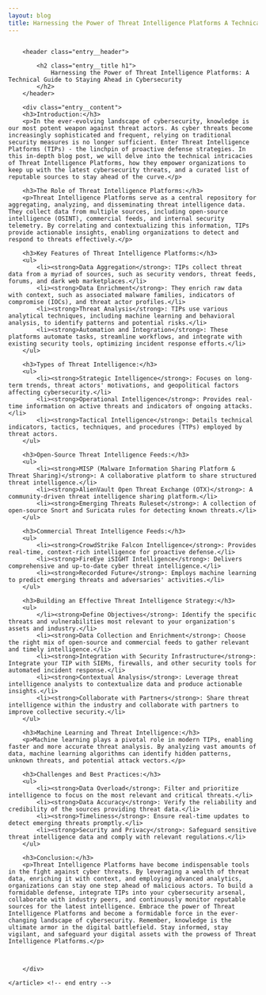 ```yaml
---
layout: blog
title: Harnessing the Power of Threat Intelligence Platforms A Technical Guide to Staying Ahead in Cybersecurity
---
```



<div id="main" class="s-content__main large-8 column">
    <article class="entry">

        <header class="entry__header">

            <h2 class="entry__title h1">
                Harnessing the Power of Threat Intelligence Platforms: A Technical Guide to Staying Ahead in Cybersecurity
            </h2>        
        </header>
        
        <div class="entry__content">
        <h3>Introduction:</h3>
        <p>In the ever-evolving landscape of cybersecurity, knowledge is our most potent weapon against threat actors. As cyber threats become increasingly sophisticated and frequent, relying on traditional security measures is no longer sufficient. Enter Threat Intelligence Platforms (TIPs) - the linchpin of proactive defense strategies. In this in-depth blog post, we will delve into the technical intricacies of Threat Intelligence Platforms, how they empower organizations to keep up with the latest cybersecurity threats, and a curated list of reputable sources to stay ahead of the curve.</p>

        <h3>The Role of Threat Intelligence Platforms:</h3>
        <p>Threat Intelligence Platforms serve as a central repository for aggregating, analyzing, and disseminating threat intelligence data. They collect data from multiple sources, including open-source intelligence (OSINT), commercial feeds, and internal security telemetry. By correlating and contextualizing this information, TIPs provide actionable insights, enabling organizations to detect and respond to threats effectively.</p>

        <h3>Key Features of Threat Intelligence Platforms:</h3>
        <ul>
            <li><strong>Data Aggregation</strong>: TIPs collect threat data from a myriad of sources, such as security vendors, threat feeds, forums, and dark web marketplaces.</li>
            <li><strong>Data Enrichment</strong>: They enrich raw data with context, such as associated malware families, indicators of compromise (IOCs), and threat actor profiles.</li>
            <li><strong>Threat Analysis</strong>: TIPs use various analytical techniques, including machine learning and behavioral analysis, to identify patterns and potential risks.</li>
            <li><strong>Automation and Integration</strong>: These platforms automate tasks, streamline workflows, and integrate with existing security tools, optimizing incident response efforts.</li>
        </ul>

        <h3>Types of Threat Intelligence:</h3>
        <ul>
            <li><strong>Strategic Intelligence</strong>: Focuses on long-term trends, threat actors' motivations, and geopolitical factors affecting cybersecurity.</li>
            <li><strong>Operational Intelligence</strong>: Provides real-time information on active threats and indicators of ongoing attacks.</li>
            <li><strong>Tactical Intelligence</strong>: Details technical indicators, tactics, techniques, and procedures (TTPs) employed by threat actors.
        </ul>

        <h3>Open-Source Threat Intelligence Feeds:</h3>
        <ul>
            <li><strong>MISP (Malware Information Sharing Platform & Threat Sharing)</strong>: A collaborative platform to share structured threat intelligence.</li>
            <li><strong>AlienVault Open Threat Exchange (OTX)</strong>: A community-driven threat intelligence sharing platform.</li>
            <li><strong>Emerging Threats Ruleset</strong>: A collection of open-source Snort and Suricata rules for detecting known threats.</li>
        </ul>

        <h3>Commercial Threat Intelligence Feeds:</h3>
        <ul>
            <li><strong>CrowdStrike Falcon Intelligence</strong>: Provides real-time, context-rich intelligence for proactive defense.</li>
            <li><strong>FireEye iSIGHT Intelligence</strong>: Delivers comprehensive and up-to-date cyber threat intelligence.</li>
            <li><strong>Recorded Future</strong>: Employs machine learning to predict emerging threats and adversaries' activities.</li>
        </ul>

        <h3>Building an Effective Threat Intelligence Strategy:</h3>
        <ul>
            </li><strong>Define Objectives</strong>: Identify the specific threats and vulnerabilities most relevant to your organization's assets and industry.</li>
            <li><strong>Data Collection and Enrichment</strong>: Choose the right mix of open-source and commercial feeds to gather relevant and timely intelligence.</li>
            <li><strong>Integration with Security Infrastructure</strong>: Integrate your TIP with SIEMs, firewalls, and other security tools for automated incident response.</li>
            <li><strong>Contextual Analysis</strong>: Leverage threat intelligence analysts to contextualize data and produce actionable insights.</li>
            <li><strong>Collaborate with Partners</strong>: Share threat intelligence within the industry and collaborate with partners to improve collective security.</li>
        </ul>

        <h3>Machine Learning and Threat Intelligence:</h3>
        <p>Machine learning plays a pivotal role in modern TIPs, enabling faster and more accurate threat analysis. By analyzing vast amounts of data, machine learning algorithms can identify hidden patterns, unknown threats, and potential attack vectors.</p>

        <h3>Challenges and Best Practices:</h3>
        <ul>
            <li><strong>Data Overload</strong>: Filter and prioritize intelligence to focus on the most relevant and critical threats.</li>
            <li><strong>Data Accuracy</strong>: Verify the reliability and credibility of the sources providing threat data.</li>
            <li><strong>Timeliness</strong>: Ensure real-time updates to detect emerging threats promptly.</li>
            <li><strong>Security and Privacy</strong>: Safeguard sensitive threat intelligence data and comply with relevant regulations.</li>
        </ul>

        <h3>Conclusion:</h3>
        <p>Threat Intelligence Platforms have become indispensable tools in the fight against cyber threats. By leveraging a wealth of threat data, enriching it with context, and employing advanced analytics, organizations can stay one step ahead of malicious actors. To build a formidable defense, integrate TIPs into your cybersecurity arsenal, collaborate with industry peers, and continuously monitor reputable sources for the latest intelligence. Embrace the power of Threat Intelligence Platforms and become a formidable force in the ever-changing landscape of cybersecurity. Remember, knowledge is the ultimate armor in the digital battlefield. Stay informed, stay vigilant, and safeguard your digital assets with the prowess of Threat Intelligence Platforms.</p>



        </div> 

    </article> <!-- end entry -->

</div> <!-- end main -->  